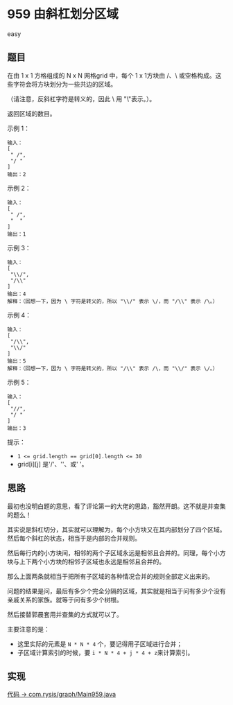 # 959 由斜杠划分区域

easy

## 题目

在由 1 x 1 方格组成的 N x N 网格grid 中，每个 1 x 1方块由 /、\ 或空格构成。这些字符会将方块划分为一些共边的区域。

（请注意，反斜杠字符是转义的，因此 \ 用 "\\"表示。）。

返回区域的数目。

示例 1：
```
输入：
[
 " /",
 "/ "
]
输出：2
```

示例 2：
```
输入：
[
 " /",
 "  "
]
输出：1
```

示例 3：
```
输入：
[
 "\\/",
 "/\\"
]
输出：4
解释：（回想一下，因为 \ 字符是转义的，所以 "\\/" 表示 \/，而 "/\\" 表示 /\。）
```
示例 4：
```
输入：
[
 "/\\",
 "\\/"
]
输出：5
解释：（回想一下，因为 \ 字符是转义的，所以 "/\\" 表示 /\，而 "\\/" 表示 \/。）
```
示例 5：
```
输入：
[
 "//",
 "/ "
]
输出：3
```

提示：
- `1 <= grid.length == grid[0].length <= 30`
- grid[i][j] 是'/'、'\'、或' '。

## 思路

最初也没明白题的意思，看了评论第一的大佬的思路，豁然开朗。这不就是并查集的题么！

其实说是斜杠切分，其实就可以理解为，每个小方块又在其内部划分了四个区域。然后每个斜杠的状态，相当于是内部的合并规则。

然后每行内的小方块间，相邻的两个子区域永远是相邻且合并的。同理，每个小方块与上下两个小方块的相邻子区域也永远是相邻且合并的。

那么上面两条就相当于把所有子区域的各种情况合并的规则全部定义出来的。

问题的结果是问，最后有多少个完全分隔的区域，其实就是相当于问有多少个没有亲戚关系的家族。就等于问有多少个树根。

然后接替郭晨套用并查集的方式就可以了。

主要注意的是：
- 这里实际的元素是 `N * N * 4` 个，要记得用子区域进行合并；
- 子区域计算索引的时候，要 `i * N * 4 + j * 4 + z`来计算索引。

## 实现

[代码 -> com.rysis/graph/Main959.java](../../src/com/rysis/graph/Main959.java)